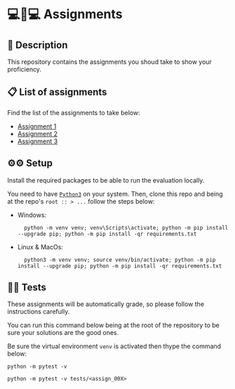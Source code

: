 # 💻📝💻 Assignments

## 📙 Description
This repository contains the assignments you shoud take to show your proficiency.

## 📋 List of assignments
Find the list of the assignments to take below:
- [Assignment 1](/src/assign_001/)
- [Assignment 2](/src/assign_002/)
- [Assignment 3](/src/assign_003/)
<!-- - [Assignment 2](/src/assign_002/) -->
<!-- - [Assignment 2](/src/assign_002/) -->

## ⚙️⚙️ Setup
Install the required packages to be able to run the evaluation locally.

You need to have [`Python3`](https://www.python.org/) on your system. Then, clone this repo and being at the repo's `root :: > ...`  follow the steps below:

- Windows:
        
        python -m venv venv; venv\Scripts\activate; python -m pip install --upgrade pip; python -m pip install -qr requirements.txt  

- Linux & MacOs:
        
        python3 -m venv venv; source venv/bin/activate; python -m pip install --upgrade pip; python -m pip install -qr requirements.txt  

## 🧪🧪 Tests
These assignments will be automatically grade, so please follow the instructions carefully. 

You can run this command below being at the root of the repository to be sure your solutions are the good ones.

Be sure the virtual environment `venv` is activated then thype the command below: 

```command
python -m pytest -v
```

```command
python -m pytest -v tests/<assign_00X>
```
